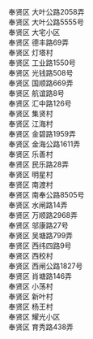 奉贤区 大叶公路2058弄  
奉贤区 大叶公路5555号  
奉贤区 大宅小区  
奉贤区 德丰路69弄  
奉贤区 灯塔村  
奉贤区 工业路1550号  
奉贤区 光钱路508号  
奉贤区 国顺路669弄  
奉贤区 航谊路8号  
奉贤区 汇中路126号  
奉贤区 集贤村  
奉贤区 江海村  
奉贤区 金碧路1959弄  
奉贤区 金海公路1611弄  
奉贤区 乐善村  
奉贤区 民乐路28弄  
奉贤区 明星村  
奉贤区 南渡村  
奉贤区 南奉公路8505号  
奉贤区 水闸路14弄  
奉贤区 万顺路2968弄  
奉贤区 邬康路27号  
奉贤区 吴塘路799弄  
奉贤区 西纬四路9号  
奉贤区 西校村  
奉贤区 西闸公路1827号  
奉贤区 肖塘路146弄  
奉贤区 小荡村  
奉贤区 新叶村  
奉贤区 杨王村  
奉贤区 耀光小区  
奉贤区 育秀路438弄  
